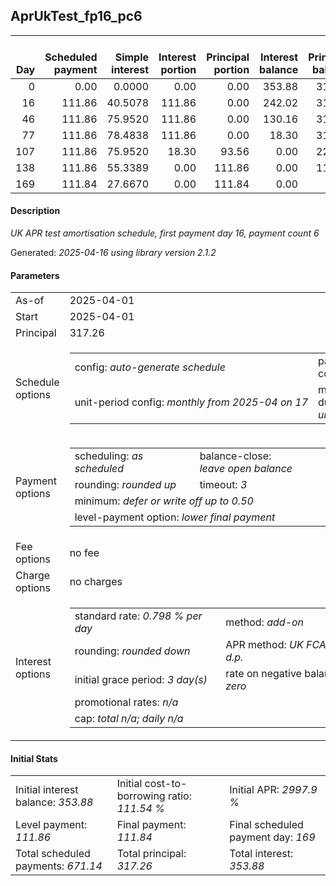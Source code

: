<h2>AprUkTest_fp16_pc6</h2>
<table>
    <thead style="vertical-align: bottom;">
        <th style="text-align: right;">Day</th>
        <th style="text-align: right;">Scheduled payment</th>
        <th style="text-align: right;">Simple interest</th>
        <th style="text-align: right;">Interest portion</th>
        <th style="text-align: right;">Principal portion</th>
        <th style="text-align: right;">Interest balance</th>
        <th style="text-align: right;">Principal balance</th>
        <th style="text-align: right;">Total simple interest</th>
        <th style="text-align: right;">Total interest</th>
        <th style="text-align: right;">Total principal</th>
    </thead>
    <tr style="text-align: right;">
        <td class="ci00">0</td>
        <td class="ci01" style="white-space: nowrap;">0.00</td>
        <td class="ci02">0.0000</td>
        <td class="ci03">0.00</td>
        <td class="ci04">0.00</td>
        <td class="ci05">353.88</td>
        <td class="ci06">317.26</td>
        <td class="ci07">0.0000</td>
        <td class="ci08">0.00</td>
        <td class="ci09">0.00</td>
    </tr>
    <tr style="text-align: right;">
        <td class="ci00">16</td>
        <td class="ci01" style="white-space: nowrap;">111.86</td>
        <td class="ci02">40.5078</td>
        <td class="ci03">111.86</td>
        <td class="ci04">0.00</td>
        <td class="ci05">242.02</td>
        <td class="ci06">317.26</td>
        <td class="ci07">40.5078</td>
        <td class="ci08">111.86</td>
        <td class="ci09">0.00</td>
    </tr>
    <tr style="text-align: right;">
        <td class="ci00">46</td>
        <td class="ci01" style="white-space: nowrap;">111.86</td>
        <td class="ci02">75.9520</td>
        <td class="ci03">111.86</td>
        <td class="ci04">0.00</td>
        <td class="ci05">130.16</td>
        <td class="ci06">317.26</td>
        <td class="ci07">116.4598</td>
        <td class="ci08">223.72</td>
        <td class="ci09">0.00</td>
    </tr>
    <tr style="text-align: right;">
        <td class="ci00">77</td>
        <td class="ci01" style="white-space: nowrap;">111.86</td>
        <td class="ci02">78.4838</td>
        <td class="ci03">111.86</td>
        <td class="ci04">0.00</td>
        <td class="ci05">18.30</td>
        <td class="ci06">317.26</td>
        <td class="ci07">194.9436</td>
        <td class="ci08">335.58</td>
        <td class="ci09">0.00</td>
    </tr>
    <tr style="text-align: right;">
        <td class="ci00">107</td>
        <td class="ci01" style="white-space: nowrap;">111.86</td>
        <td class="ci02">75.9520</td>
        <td class="ci03">18.30</td>
        <td class="ci04">93.56</td>
        <td class="ci05">0.00</td>
        <td class="ci06">223.70</td>
        <td class="ci07">270.8956</td>
        <td class="ci08">353.88</td>
        <td class="ci09">93.56</td>
    </tr>
    <tr style="text-align: right;">
        <td class="ci00">138</td>
        <td class="ci01" style="white-space: nowrap;">111.86</td>
        <td class="ci02">55.3389</td>
        <td class="ci03">0.00</td>
        <td class="ci04">111.86</td>
        <td class="ci05">0.00</td>
        <td class="ci06">111.84</td>
        <td class="ci07">326.2345</td>
        <td class="ci08">353.88</td>
        <td class="ci09">205.42</td>
    </tr>
    <tr style="text-align: right;">
        <td class="ci00">169</td>
        <td class="ci01" style="white-space: nowrap;">111.84</td>
        <td class="ci02">27.6670</td>
        <td class="ci03">0.00</td>
        <td class="ci04">111.84</td>
        <td class="ci05">0.00</td>
        <td class="ci06">0.00</td>
        <td class="ci07">353.9015</td>
        <td class="ci08">353.88</td>
        <td class="ci09">317.26</td>
    </tr>
</table>
<h4>Description</h4>
<p><i>UK APR test amortisation schedule, first payment day 16, payment count 6</i></p>
<p>Generated: <i>2025-04-16 using library version 2.1.2</i></p>
<h4>Parameters</h4>
<table>
    <tr>
        <td>As-of</td>
        <td>2025-04-01</td>
    </tr>
    <tr>
        <td>Start</td>
        <td>2025-04-01</td>
    </tr>
    <tr>
        <td>Principal</td>
        <td>317.26</td>
    </tr>
    <tr>
        <td>Schedule options</td>
        <td>
            <table>
                <tr>
                    <td>config: <i>auto-generate schedule</i></td>
                    <td>payment count: <i>6</i></td>
                </tr>
                <tr>
                    <td style="white-space: nowrap;">unit-period config: <i>monthly from 2025-04 on 17</i></td>
                    <td>max duration: <i>unlimited</i></td>
                </tr>
            </table>
        </td>
    </tr>
    <tr>
        <td>Payment options</td>
        <td>
            <table>
                <tr>
                    <td>scheduling: <i>as scheduled</i></td>
                    <td>balance-close: <i>leave&nbsp;open&nbsp;balance</i></td>
                </tr>
                <tr>
                    <td>rounding: <i>rounded up</i></td>
                    <td>timeout: <i>3</i></td>
                </tr>
                <tr>
                    <td colspan='2'>minimum: <i>defer&nbsp;or&nbsp;write&nbsp;off&nbsp;up&nbsp;to&nbsp;0.50</i></td>
                </tr>
                <tr>
                    <td colspan='2'>level-payment option: <i>lower&nbsp;final&nbsp;payment</i></td>
                </tr>
            </table>
        </td>
    </tr>
    <tr>
        <td>Fee options</td>
        <td>no fee
        </td>
    </tr>
    <tr>
        <td>Charge options</td>
        <td>no charges
        </td>
    </tr>
    <tr>
        <td>Interest options</td>
        <td>
            <table>
                <tr>
                    <td>standard rate: <i>0.798 % per day</i></td>
                    <td>method: <i>add-on</i></td>
                </tr>
                <tr>
                    <td>rounding: <i>rounded down</i></td>
                    <td>APR method: <i>UK FCA to 1 d.p.</i></td>
                </tr>
                <tr>
                    <td>initial grace period: <i>3 day(s)</i></td>
                    <td>rate on negative balance: <i>zero</i></td>
                </tr>
                <tr>
                    <td colspan="2">promotional rates: <i><i>n/a</i></i></td>
                </tr>
                <tr>
                    <td colspan="2">cap: <i>total <i>n/a</i>; daily <i>n/a</i></td>
                </tr>
            </table>
        </td>
    </tr>
</table>
<h4>Initial Stats</h4>
<table>
    <tr>
        <td>Initial interest balance: <i>353.88</i></td>
        <td>Initial cost-to-borrowing ratio: <i>111.54 %</i></td>
        <td>Initial APR: <i>2997.9 %</i></td>
    </tr>
    <tr>
        <td>Level payment: <i>111.86</i></td>
        <td>Final payment: <i>111.84</i></td>
        <td>Final scheduled payment day: <i>169</i></td>
    </tr>
    <tr>
        <td>Total scheduled payments: <i>671.14</i></td>
        <td>Total principal: <i>317.26</i></td>
        <td>Total interest: <i>353.88</i></td>
    </tr>
</table>
